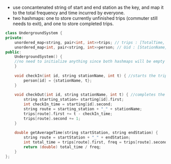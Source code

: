 - use concantenated string of start and end station as the key, and map it to the total frequency and time incurred by everyone.
- two hashmaps: one to store currently unfinished trips (commuter still needs to exit), and one to store completed trips.

```cpp
class UndergroundSystem {
private:
    unordered_map<string, pair<int, int>>trips; // trips : [TotalTime, frequency] //hashmap for all completed trips
    unordered_map<int, pair<string, int>>person; // Uid : [StationName, Time] //person who only checked in
public:
    UndergroundSystem() {
    //no need to initialize anything since both hashmaps will be empty upon initialization
    }
    
    void checkIn(int id, string stationName, int t) { //starts the trip
        person[id] = {stationName, t};
    }
    
    void checkOut(int id, string stationName, int t) { //completes the trip
        string starting_station= starting[id].first;
        int checkIn_time = starting[id].second;
        string route = starting_station + "_" + stationName;
        trips[route].first += t - checkIn_time;
        trips[route].second += 1;
    }
    
    double getAverageTime(string startStation, string endStation) {
        string route = startStation + "_" + endStation;
        int total_time = trips[route].first, freq = trips[route].second;
        return (double) total_time / freq;
    }
};
```
